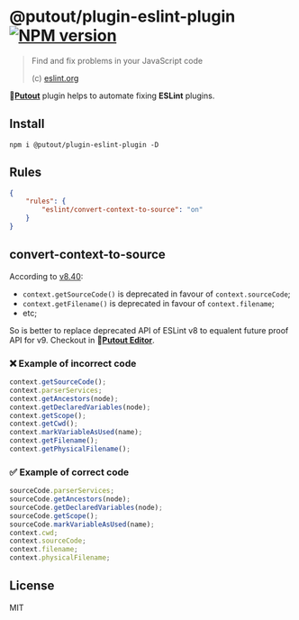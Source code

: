 # @putout/plugin-eslint-plugin [![NPM version][NPMIMGURL]][NPMURL]

[NPMIMGURL]: https://img.shields.io/npm/v/@putout/plugin-eslint-plugin.svg?style=flat&longCache=true
[NPMURL]: https://npmjs.org/package/@putout/plugin-eslint-plugin"npm"

> Find and fix problems in your JavaScript code
>
> (c) [eslint.org](https://eslint.org/)

🐊[**Putout**](https://github.com/coderaiser/putout) plugin helps to automate fixing **ESLint** plugins.

## Install

```
npm i @putout/plugin-eslint-plugin -D
```

## Rules

```json
{
    "rules": {
        "eslint/convert-context-to-source": "on"
    }
}
```

## convert-context-to-source

According to [v8.40](https://eslint.org/blog/2023/05/eslint-v8.40.0-released/):

- `context.getSourceCode()` is deprecated in favour of `context.sourceCode`;
- `context.getFilename()` is deprecated in favour of `context.filename`;
- etc;

So is better to replace deprecated API of ESLint v8 to equalent future proof API for v9.
Checkout in 🐊[**Putout Editor**](https://putout.cloudcmd.io/#/gist/d9dda4953b53340d4f54483ee3bbf2d5/d7182394c3b1a2b52e4c489b60da7365a9c94e09).

### ❌ Example of incorrect code

```js
context.getSourceCode();
context.parserServices;
context.getAncestors(node);
context.getDeclaredVariables(node);
context.getScope();
context.getCwd();
context.markVariableAsUsed(name);
context.getFilename();
context.getPhysicalFilename();
```

### ✅ Example of correct code

```js
sourceCode.parserServices;
sourceCode.getAncestors(node);
sourceCode.getDeclaredVariables(node);
sourceCode.getScope();
sourceCode.markVariableAsUsed(name);
context.cwd;
context.sourceCode;
context.filename;
context.physicalFilename;
```

## License

MIT
